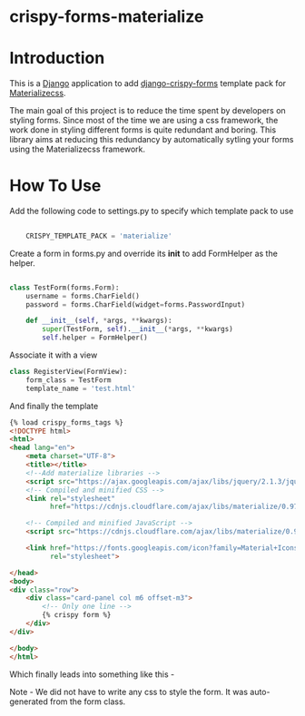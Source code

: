 # crispy-forms-materialize

 Introduction
============

This is a [Django](https://www.djangoproject.com/) application to add [django-crispy-forms](https://github.com/maraujop/django-crispy-forms) template pack for [Materializecss](http://materializecss.com/).

The main goal of this project is to reduce the time spent by developers on styling forms. Since most of the time we are using a css framework,
the work done in styling different forms is quite redundant and boring. This library aims at reducing this redundancy by automatically 
sytling your forms using the Materializecss framework.

How To Use
===========

Add the following code to settings.py to specify which template pack to use

```python
    
    CRISPY_TEMPLATE_PACK = 'materialize'

```

Create a form in forms.py and override its __init__ to add FormHelper as the helper.
```python

class TestForm(forms.Form):
    username = forms.CharField()
    password = forms.CharField(widget=forms.PasswordInput)

    def __init__(self, *args, **kwargs):
        super(TestForm, self).__init__(*args, **kwargs)
        self.helper = FormHelper()
```

Associate it with a view

```python
class RegisterView(FormView):
    form_class = TestForm
    template_name = 'test.html'

```

And finally the template

```html
{% load crispy_forms_tags %}
<!DOCTYPE html>
<html>
<head lang="en">
    <meta charset="UTF-8">
    <title></title>
    <!--Add materialize libraries -->
    <script src="https://ajax.googleapis.com/ajax/libs/jquery/2.1.3/jquery.min.js"></script>
    <!-- Compiled and minified CSS -->
    <link rel="stylesheet"
          href="https://cdnjs.cloudflare.com/ajax/libs/materialize/0.97.1/css/materialize.min.css">

    <!-- Compiled and minified JavaScript -->
    <script src="https://cdnjs.cloudflare.com/ajax/libs/materialize/0.97.1/js/materialize.min.js"></script>

    <link href="https://fonts.googleapis.com/icon?family=Material+Icons"
          rel="stylesheet">

</head>
<body>
<div class="row">
    <div class="card-panel col m6 offset-m3">
        <!-- Only one line -->
        {% crispy form %}
    </div>
</div>

</body>
</html>
```

Which finally leads into something like this - 

Note - We did not have to write any css to style the form. It was auto-generated from the form class.